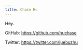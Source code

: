 ```yaml
---
title: Chase Hu
---
```


Hey.

GitHub: https://github.com/huchase

Twitter: https://twitter.com/juebuzhu

